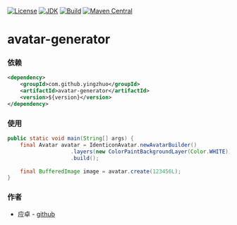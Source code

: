 [![License](http://img.shields.io/badge/License-Apache_2-red.svg?style=flat)](http://www.apache.org/licenses/LICENSE-2.0)
[![JDK](http://img.shields.io/badge/JDK-v8.0-yellow.svg)](http://www.oracle.com/technetwork/java/javase/downloads/index.html)
[![Build](http://img.shields.io/badge/Build-Maven_2-green.svg)](https://maven.apache.org/)
[![Maven Central](https://img.shields.io/maven-central/v/com.github.yingzhuo/avatar-generator.svg?label=Maven%20Central)](https://search.maven.org/search?q=g:%22com.github.yingzhuo%22%20AND%20a:%22avatar-generator%22)

# avatar-generator

### 依赖

```xml
<dependency>
    <groupId>com.github.yingzhuo</groupId>
    <artifactId>avatar-generator</artifactId>
    <version>${version}</version>
</dependency>
```
### 使用

```java
public static void main(String[] args) {
    final Avatar avatar = IdenticonAvatar.newAvatarBuilder()
                    .layers(new ColorPaintBackgroundLayer(Color.WHITE))
                    .build();
            
    final BufferedImage image = avatar.create(123456L);
}
```

### 作者

* 应卓 - [github](https://github.com/yingzhuo)
